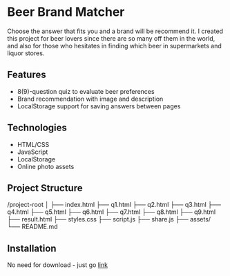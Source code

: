 # Beer Brand Matcher

Choose the answer that fits you and a brand will be recommend it. I created this project for beer lovers 
since there are so many off them in the world, and also for those who hesitates in finding which beer in
supermarkets and liquor stores.

## Features

- 8(9)-question quiz to evaluate beer preferences
- Brand recommendation with image and description
- LocalStorage support for saving answers between pages

## Technologies

- HTML/CSS
- JavaScript
- LocalStorage
- Online photo assets

## Project Structure
/project-root │ 
  ├── index.html
  ├── q1.html
  ├── q2.html
  ├── q3.html
  ├── q4.html
  ├── q5.html
  ├── q6.html
  ├── q7.html
  ├── q8.html
  ├── q9.html
  ├── result.html
  ├── styles.css
  ├── script.js
  ├── share.js
  ├── assets/
  └── README.md

## Installation

No need for download - just go [link]((https://nikkitian.github.io/Critical-Comp-Profile/BeerQuiz/index.html))
